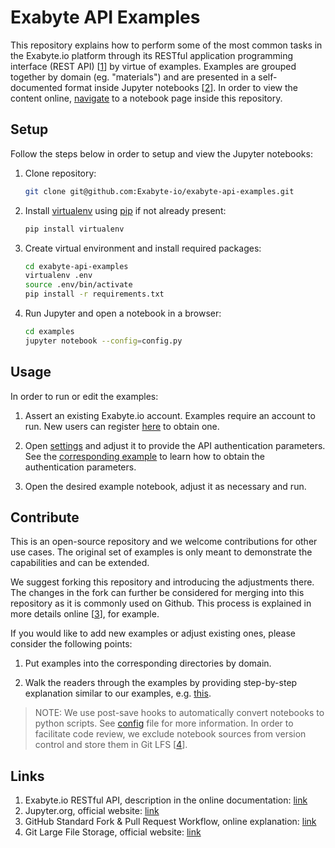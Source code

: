 # Exabyte API Examples

This repository explains how to perform some of the most common tasks in the Exabyte.io platform through its RESTful application programming interface (REST API) [[1](#links)] by virtue of examples. Examples are grouped together by domain (eg. "materials") and are presented in a self-documented format inside Jupyter notebooks [[2](#links)]. In order to view the content online, [navigate](examples/) to a notebook page inside this repository.

## Setup

Follow the steps below in order to setup and view the Jupyter notebooks:

1. Clone repository:
    
    ```bash
    git clone git@github.com:Exabyte-io/exabyte-api-examples.git
    ```

2. Install [virtualenv](https://virtualenv.pypa.io/en/stable/) using [pip](https://pip.pypa.io/en/stable/) if not already present:

    ```bash
    pip install virtualenv
    ```

3. Create virtual environment and install required packages:

    ```bash
    cd exabyte-api-examples
    virtualenv .env
    source .env/bin/activate
    pip install -r requirements.txt
    ```

4. Run Jupyter and open a notebook in a browser:

    ```bash
    cd examples
    jupyter notebook --config=config.py
    ```

## Usage

In order to run or edit the examples:

1. Assert an existing Exabyte.io account. Examples require an account to run. New users can register [here](https://platform.exabyte.io/register) to obtain one.

2. Open [settings](examples/settings.ipynb) and adjust it to provide the API authentication parameters. See the [corresponding example](examples/system/get_authentication_params.ipynb) to learn how to obtain the authentication parameters.

3. Open the desired example notebook, adjust it as necessary and run.


## Contribute

This is an open-source repository and we welcome contributions for other use cases. The original set of examples is only meant to demonstrate the capabilities and can be extended.

We suggest forking this repository and introducing the adjustments there. The changes in the fork can further be considered for merging into this repository as it is commonly used on Github. This process is explained in more details online [[3](#links)], for example.
 
If you would like to add new examples or adjust existing ones, please consider the following points:

1. Put examples into the corresponding directories by domain.

2. Walk the readers through the examples by providing step-by-step explanation similar to our examples, e.g. [this](examples/material/get_materials_by_formula.ipynb).

> NOTE: We use post-save hooks to automatically convert notebooks to python scripts. See [config](config.py) file for more information. In order to facilitate code review, we exclude notebook sources from version control and store them in Git LFS [[4](#links)].

## Links

1. Exabyte.io RESTful API, description in the online documentation: [link](https://docs.exabyte.io/rest-api/overview/)
2. Jupyter.org, official website: [link](http://jupyter.org/)
3. GitHub Standard Fork & Pull Request Workflow, online explanation: [link](https://gist.github.com/Chaser324/ce0505fbed06b947d962) 
4. Git Large File Storage, official website: [link](https://git-lfs.github.com/)
